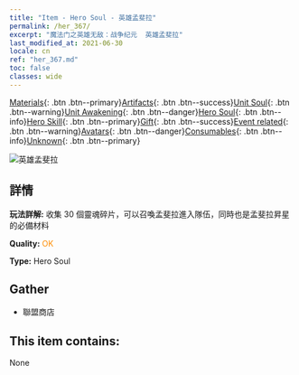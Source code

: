 ```yaml
---
title: "Item - Hero Soul - 英雄孟斐拉"
permalink: /her_367/
excerpt: "魔法门之英雄无敌：战争纪元  英雄孟斐拉"
last_modified_at: 2021-06-30
locale: cn
ref: "her_367.md"
toc: false
classes: wide
---
```

 [Materials](/ItemsCN/){: .btn .btn--primary}[Artifacts](/ItemsCN/Artifacts/){: .btn .btn--success}[Unit Soul](/ItemsCN/UnitSoul/){: .btn .btn--warning}[Unit Awakening](/ItemsCN/UnitAwakening/){: .btn .btn--danger}[Hero Soul](/ItemsCN/HeroSoul/){: .btn .btn--info}[Hero Skill](/ItemsCN/HeroSkill/){: .btn .btn--primary}[Gift](/ItemsCN/Gift/){: .btn .btn--success}[Event related](/ItemsCN/Events/){: .btn .btn--warning}[Avatars](/ItemsCN/Avatars/){: .btn .btn--danger}[Consumables](/ItemsCN/Consumables/){: .btn .btn--info}[Unknown](/ItemsCN/Unknown/){: .btn .btn--primary}

 ![英雄孟斐拉](/images/h/h_Mephala.jpg)

## 詳情
 **玩法詳解:** 收集 30 個靈魂碎片，可以召喚孟斐拉進入隊伍，同時也是孟斐拉昇星的必備材料

 **Quality:** <span style="color: #FF8C00">OK</span>

 **Type:** Hero Soul

## Gather

*    聯盟商店 

## This item contains:

  None

